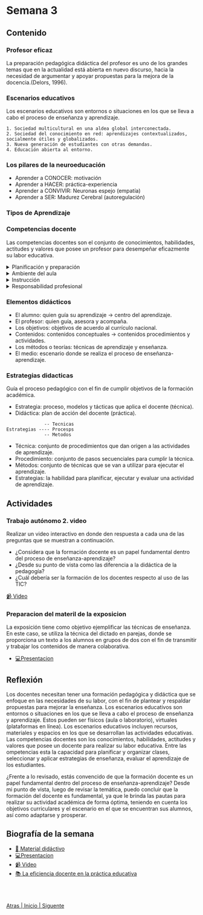 # Semana 3

## Contenido

### Profesor eficaz
La preparación pedagógica didáctica del profesor es uno de los grandes temas que en la actualidad está abierta en nuevo discurso, hacia la necesidad de argumentar y apoyar propuestas para la mejora de la docencia.(Delors, 1996).
### Escenarios educativos

<Lista>
Los escenarios educativos son entornos o situaciones en los que se lleva a cabo el proceso de enseñanza y aprendizaje. 

    1. Sociedad multicultural en una aldea global interconectada.
    2. Sociedad del conocimiento en red: aprendizajes contextualizados, socialmente útiles y globalizados.
    3. Nueva generación de estudiantes con otras demandas.
    4. Educación abierta al entorno.
</Lista>

### Los pilares de la neuroeducación
  -  Aprender a CONOCER: motivación
  -  Aprender a HACER: práctica-experiencia
  -  Aprender a CONVIVIR: Neuronas espejo (empatía)
  -  Aprender a SER: Madurez Cerebral (autoregulación)

### Tipos de Aprendizaje

### Competencias docente
Las competencias docentes son el conjunto de conocimientos, habilidades, actitudes y valores que posee un profesor para desempeñar eficazmente su labor educativa.

<details>
  <summary>Planificación y preparación</summary>
  Organización efectiva de los procesos de enseñanza-aprendizaje.
</details>
<details>
  <summary>Ambiente del aula</summary>
   Creación de un entorno propicio para el respeto y la colaboración.
</details>
<details>
  <summary>Instrucción</summary>
    Comunicación clara y participación activa de los estudiantes.
</details>
<details>
  <summary>Responsabilidad profesional</summary>
    Reflexión continua y mantenimiento de registros precisos.
</details>

### Elementos didácticos
- El alumno: quien guía su aprendizaje -> centro del aprendizaje.
- El profesor: quien guía, asesora y acompaña.
- Los objetivos: objetivos de acuerdo al currículo nacional.
- Contenidos: contenidos conceptuales -> contenidos procedimientos y actividades.
- Los métodos o teorías: técnicas de aprendizaje y enseñanza.
- El medio: escenario donde se realiza el proceso de enseñanza-aprendizaje.

### Estrategias didacticas
Guía el proceso pedagógico con el fin de cumplir objetivos de la formación académica.
- Estrategia: proceso, modelos y tácticas que aplica el docente (técnica).
- Didáctica: plan de acción del docente (práctica).

```
              -- Tecnicas
Estrategias ---- Procesps
              -- Metodos
```

- Técnica: conjunto de procedimientos que dan origen a las actividades de aprendizaje.
- Procedimiento: conjunto de pasos secuenciales para cumplir la técnica.
- Métodos: conjunto de técnicas que se van a utilizar para ejecutar el aprendizaje.
- Estrategias: la habilidad para planificar, ejecutar y evaluar una actividad de aprendizaje.

## Actividades

### Trabajo autónomo 2. video
Realizar un video interactivo en donde den respuesta a cada una de las preguntas que se muestran a continuación.

- ¿Considera que la formación docente es un papel fundamental dentro del proceso de enseñanza-aprendizaje? 
- ¿Desde su punto de vista como las diferencia a la didáctica de la pedagogía?
- ¿Cuál debería ser la formación de los docentes respecto al uso de las  TIC?

[📹 Video](https://youtu.be/fiVbWSG2kCU)

### Preparacion del materil de la exposicion
La exposición tiene como objetivo ejemplificar las técnicas de enseñanza. En este caso, se utiliza la técnica del dictado en parejas, donde se proporciona un texto a los alumnos en grupos de dos con el fin de transmitir y trabajar los contenidos de manera colaborativa.

- [💻Presentacion](https://docs.google.com/presentation/d/1VHPwsdRK05uwNSrWJrR0JzC9Tc5FIFyZeJhCbo8WVLo/edit#slide=id.g1e2aa3ca207_0_0)

## Reflexión
Los docentes necesitan tener una formación pedagógica y didáctica que se enfoque en las necesidades de su labor, con el fin de plantear y respaldar propuestas para mejorar la enseñanza.
Los escenarios educativos son entornos o situaciones en los que se lleva a cabo el proceso de enseñanza y aprendizaje. Estos pueden ser físicos (aula o laboratorio), virtuales (plataformas en línea). Los escenarios educativos incluyen recursos, materiales y espacios en los que se desarrollan las actividades educativas.
Las competencias docentes son los conocimientos, habilidades, actitudes y valores que posee un docente para realizar su labor educativa. Entre las ompetencias esta la capacidad para planificar y organizar clases, seleccionar y aplicar estrategias de enseñanza, evaluar el aprendizaje de los estudiantes.

¿Frente a lo revisado, estás convencido de que la formación docente es un papel fundamental dentro del proceso de enseñanza-aprendizaje?
Desde mi punto de vista, luego de revisar la temática, puedo concluir que la formación del docente es fundamental, ya que le brinda las pautas para realizar su actividad académica de forma óptima, teniendo en cuenta los objetivos curriculares y el escenario en el que se encuentran sus alumnos, así como adaptarse y prosperar.
## Biografía de la semana
- [📗 Material didáctivo](https://www.calameo.com/read/006795831a698a50dc16a?page=1)
- [💻Presentacion](https://docs.google.com/presentation/d/1VHPwsdRK05uwNSrWJrR0JzC9Tc5FIFyZeJhCbo8WVLo/edit#slide=id.g1e2aa3ca207_0_0)
- [📹 Video](https://youtu.be/fiVbWSG2kCU)
- [📚 La eficiencia docente en la práctica educativa](http://ve.scielo.org/scielo.php?script=sci_arttext&pid=S1315-95182010000300009)

<br>
<br>

[Atras  ](/unidad1/semana2.md)
[| Inicio | ](/)
[   Siguente](/unidad1/semana4.md)
